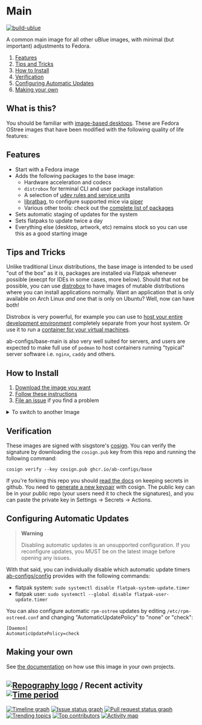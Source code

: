 # Main

[![build-ublue](https://github.com/ab-configs/main/actions/workflows/build.yml/badge.svg)](https://github.com/ab-configs/main/actions/workflows/build.yml)

A common main image for all other uBlue images, with minimal (but important) adjustments to Fedora.

1. [Features](#Features)
1. [Tips and Tricks](#Tips-and-Tricks)
1. [How to Install](#How-to-Install)
1. [Verification](#Verification)
1. [Configuring Automatic Updates](#Configuring-Automatic-Updates)
1. [Making your own](#Making-your-own)

## What is this?

You should be familiar with [image-based desktops](https://silverblue.fedoraproject.org/about). These are Fedora OStree images that have been modified with the following quality of life features:

## Features

- Start with a Fedora image
- Adds the following packages to the base image:
  - Hardware acceleration and codecs
  - `distrobox` for terminal CLI and user package installation
  - A selection of [udev rules and service units](https://github.com/ab-configs/config)
  - [libratbag](https://github.com/libratbag/libratbag), to configure supported mice via [piper](https://github.com/libratbag/piper)
  - Various other tools: check out the [complete list of packages](https://github.com/ab-configs/main/blob/main/packages.json)
- Sets automatic staging of updates for the system
- Sets flatpaks to update twice a day
- Everything else (desktop, artwork, etc) remains stock so you can use this as a good starting image

## Tips and Tricks

Unlike traditional Linux distributions, the base image is intended to be used "out of the box" as it is, packages are installed via Flatpak whenever possible (execpt for IDEs in some cases, more below).
Should that not be possible, you can use [distrobox](https://github.com/89luca89/distrobox) to have images of mutable distributions where you can install applications normally.
Want an application that is only available on Arch Linux *and* one that is only on Ubuntu? Well, now can have both!

Distrobox is very powerful, for example you can use to [host your entire development environment](https://github.com/89luca89/distrobox/blob/main/docs/posts/integrate_vscode_distrobox.md) completely separate from your host system. Or use it to run a [container for your virtual machines](https://github.com/89luca89/distrobox/blob/main/docs/posts/run_libvirt_in_distrobox.md).

ab-configs/base-main is also very well suited for servers, and users are expected to make full use of `podman` to host containers running "typical" server software i.e. `nginx`, `caddy` and others. 

## How to Install

1. [Download the image you want](https://github.com/ab-configs/main/releases)
1. [Follow these instructions](https://ublue.it/installation)
1. [File an issue](https://github.com/ab-configs/main/issues) if you find a problem

<details>
<summary>To switch to another Image</summary>

To rebase an existing Silverblue/Kinoite machine to the latest release (38): 

1. Download and install [Fedora Silverblue](https://silverblue.fedoraproject.org/download)
1. After you reboot you should [pin the working deployment](https://docs.fedoraproject.org/en-US/fedora-silverblue/faq/#_about_using_silverblue) so you can safely rollback
1. If you are coming from an existing system it is recommended to not have any layered packages before proceeding. See the [Fedora documentation](https://docs.fedoraproject.org/en-US/fedora-silverblue/) for more information.
1. Open a terminal and use one of the following commands to rebase the OS:

**Silverblue (GNOME):**

    sudo rpm-ostree rebase ostree-unverified-registry:ghcr.io/ab-configs/silverblue-main:38

**Base**

Which does not come with any desktops or window managers:

    sudo rpm-ostree rebase ostree-unverified-registry:ghcr.io/ab-configs/base-main:38
    
</details>

## Verification

These images are signed with sisgstore's [cosign](https://docs.sigstore.dev/cosign/overview/). You can verify the signature by downloading the `cosign.pub` key from this repo and running the following command:

    cosign verify --key cosign.pub ghcr.io/ab-configs/base

If you're forking this repo you should [read the docs](https://docs.github.com/en/actions/security-guides/encrypted-secrets) on keeping secrets in github. You need to [generate a new keypair](https://docs.sigstore.dev/cosign/overview/) with cosign. The public key can be in your public repo (your users need it to check the signatures), and you can paste the private key in Settings -> Secrets -> Actions.

## Configuring Automatic Updates

> **Warning**
> 
> Disabling automatic updates is an unsupported configuration. If you reconfigure updates, you MUST be on the latest image before opening any issues.

With that said, you can individually disable which automatic update timers [ab-configs/config](https://github.com/ab-configs/config) provides with the following commands:

* flatpak system: `sudo systemctl disable flatpak-system-update.timer`
* flatpak user: `sudo systemctl --global disable flatpak-user-update.timer`

You can also configure automatic `rpm-ostree` updates by editing `/etc/rpm-ostreed.conf` and changing "AutomaticUpdatePolicy" to "none" or "check":

```
[Daemon]
AutomaticUpdatePolicy=check
```

## Making your own

See [the documentation](https://ublue.it/making-your-own/) on how use this image in your own projects.

## [![Repography logo](https://images.repography.com/logo.svg)](https://repography.com) / Recent activity [![Time period](https://images.repography.com/35181738/ab-configs/main/recent-activity/xrA_PaNuNMQaiMXAgCjt1WHFLAbONeWxJABDiQSIMJI/sadhuTBbL8fbqM2jXKHWg-T1EsqHwZ2NlnlT6FB-e7Q_badge.svg)](https://repography.com)
[![Timeline graph](https://images.repography.com/35181738/ab-configs/main/recent-activity/xrA_PaNuNMQaiMXAgCjt1WHFLAbONeWxJABDiQSIMJI/sadhuTBbL8fbqM2jXKHWg-T1EsqHwZ2NlnlT6FB-e7Q_timeline.svg)](https://github.com/ab-configs/main/commits)
[![Issue status graph](https://images.repography.com/35181738/ab-configs/main/recent-activity/xrA_PaNuNMQaiMXAgCjt1WHFLAbONeWxJABDiQSIMJI/sadhuTBbL8fbqM2jXKHWg-T1EsqHwZ2NlnlT6FB-e7Q_issues.svg)](https://github.com/ab-configs/main/issues)
[![Pull request status graph](https://images.repography.com/35181738/ab-configs/main/recent-activity/xrA_PaNuNMQaiMXAgCjt1WHFLAbONeWxJABDiQSIMJI/sadhuTBbL8fbqM2jXKHWg-T1EsqHwZ2NlnlT6FB-e7Q_prs.svg)](https://github.com/ab-configs/main/pulls)
[![Trending topics](https://images.repography.com/35181738/ab-configs/main/recent-activity/xrA_PaNuNMQaiMXAgCjt1WHFLAbONeWxJABDiQSIMJI/sadhuTBbL8fbqM2jXKHWg-T1EsqHwZ2NlnlT6FB-e7Q_words.svg)](https://github.com/ab-configs/main/commits)
[![Top contributors](https://images.repography.com/35181738/ab-configs/main/recent-activity/xrA_PaNuNMQaiMXAgCjt1WHFLAbONeWxJABDiQSIMJI/sadhuTBbL8fbqM2jXKHWg-T1EsqHwZ2NlnlT6FB-e7Q_users.svg)](https://github.com/ab-configs/main/graphs/contributors)
[![Activity map](https://images.repography.com/35181738/ab-configs/main/recent-activity/xrA_PaNuNMQaiMXAgCjt1WHFLAbONeWxJABDiQSIMJI/sadhuTBbL8fbqM2jXKHWg-T1EsqHwZ2NlnlT6FB-e7Q_map.svg)](https://github.com/ab-configs/main/commits)
